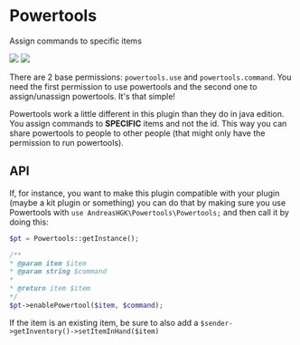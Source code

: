 # Powertools
Assign commands to specific items

[![](https://poggit.pmmp.io/shield.state/Powertools)](https://poggit.pmmp.io/p/Powertools)
[![](https://poggit.pmmp.io/shield.api/Powertools)](https://poggit.pmmp.io/p/Powertools)

There are 2 base permissions: `powertools.use` and `powertools.command`.
You need the first permission to use powertools and the second one to assign/unassign powertools. It's that simple!

Powertools work a little different in this plugin than they do in java edition. You assign commands to **SPECIFIC** items and not the id. This way you can share powertools to people to other people (that might only have the permission to run powertools).

## API
If, for instance, you want to make this plugin compatible with your plugin (maybe a kit plugin or something) you can do that by making sure you use Powertools with `use AndreasHGK\Powertools\Powertools;` and then call it by doing this:

```php
$pt = Powertools::getInstance();

/**
* @param item $item
* @param string $command
*
* @return item $item
*/
$pt->enablePowertool($item, $command);
```

If the item is an existing item, be sure to also add a `$sender->getInventory()->setItemInHand($item)`
